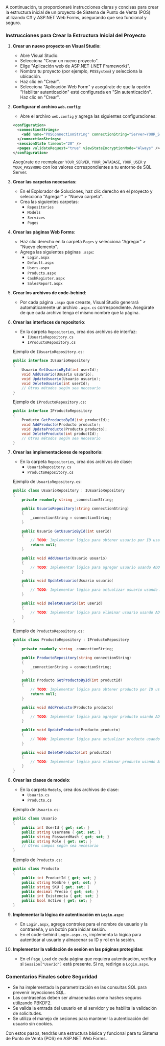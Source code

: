 A continuación, te proporcionaré instrucciones claras y concisas para crear la estructura inicial de un proyecto de Sistema de Punto de Venta (POS) utilizando C# y ASP.NET Web Forms, asegurando que sea funcional y seguro. 

### Instrucciones para Crear la Estructura Inicial del Proyecto

1. **Crear un nuevo proyecto en Visual Studio**:
   - Abre Visual Studio.
   - Selecciona "Crear un nuevo proyecto".
   - Elige "Aplicación web de ASP.NET (.NET Framework)".
   - Nombra tu proyecto (por ejemplo, `POSSystem`) y selecciona la ubicación.
   - Haz clic en "Crear".
   - Selecciona "Aplicación Web Form" y asegúrate de que la opción "Habilitar autenticación" esté configurada en "Sin autenticación". Haz clic en "Crear".

2. **Configurar el archivo `web.config`**:
   - Abre el archivo `web.config` y agrega las siguientes configuraciones:

   ```xml
   <configuration>
     <connectionStrings>
       <add name="POSConnectionString" connectionString="Server=YOUR_SERVER;Database=YOUR_DATABASE;User Id=YOUR_USER;Password=YOUR_PASSWORD;" providerName="System.Data.SqlClient" />
     </connectionStrings>
     <sessionState timeout="20" />
     <pages validateRequest="true" viewStateEncryptionMode="Always" />
   </configuration>
   ```

   Asegúrate de reemplazar `YOUR_SERVER`, `YOUR_DATABASE`, `YOUR_USER` y `YOUR_PASSWORD` con los valores correspondientes a tu entorno de SQL Server.

3. **Crear las carpetas necesarias**:
   - En el Explorador de Soluciones, haz clic derecho en el proyecto y selecciona "Agregar" > "Nueva carpeta".
   - Crea las siguientes carpetas:
     - `Repositories`
     - `Models`
     - `Services`
     - `Pages`

4. **Crear las páginas Web Forms**:
   - Haz clic derecho en la carpeta `Pages` y selecciona "Agregar" > "Nuevo elemento".
   - Agrega las siguientes páginas `.aspx`:
     - `Login.aspx`
     - `Default.aspx`
     - `Users.aspx`
     - `Products.aspx`
     - `CashRegister.aspx`
     - `SalesReport.aspx`

5. **Crear los archivos de code-behind**:
   - Por cada página `.aspx` que creaste, Visual Studio generará automáticamente un archivo `.aspx.cs` correspondiente. Asegúrate de que cada archivo tenga el mismo nombre que la página.

6. **Crear las interfaces de repositorio**:
   - En la carpeta `Repositories`, crea dos archivos de interfaz:
     - `IUsuarioRepository.cs`
     - `IProductoRepository.cs`

   Ejemplo de `IUsuarioRepository.cs`:

   ```csharp
   public interface IUsuarioRepository
   {
       Usuario GetUsuarioById(int userId);
       void AddUsuario(Usuario usuario);
       void UpdateUsuario(Usuario usuario);
       void DeleteUsuario(int userId);
       // Otros métodos según sea necesario
   }
   ```

   Ejemplo de `IProductoRepository.cs`:

   ```csharp
   public interface IProductoRepository
   {
       Producto GetProductoById(int productId);
       void AddProducto(Producto producto);
       void UpdateProducto(Producto producto);
       void DeleteProducto(int productId);
       // Otros métodos según sea necesario
   }
   ```

7. **Crear las implementaciones de repositorio**:
   - En la carpeta `Repositories`, crea dos archivos de clase:
     - `UsuarioRepository.cs`
     - `ProductoRepository.cs`

   Ejemplo de `UsuarioRepository.cs`:

   ```csharp
   public class UsuarioRepository : IUsuarioRepository
   {
       private readonly string _connectionString;

       public UsuarioRepository(string connectionString)
       {
           _connectionString = connectionString;
       }

       public Usuario GetUsuarioById(int userId)
       {
           // TODO: Implementar lógica para obtener usuario por ID usando ADO.NET
           return null;
       }

       public void AddUsuario(Usuario usuario)
       {
           // TODO: Implementar lógica para agregar usuario usando ADO.NET
       }

       public void UpdateUsuario(Usuario usuario)
       {
           // TODO: Implementar lógica para actualizar usuario usando ADO.NET
       }

       public void DeleteUsuario(int userId)
       {
           // TODO: Implementar lógica para eliminar usuario usando ADO.NET
       }
   }
   ```

   Ejemplo de `ProductoRepository.cs`:

   ```csharp
   public class ProductoRepository : IProductoRepository
   {
       private readonly string _connectionString;

       public ProductoRepository(string connectionString)
       {
           _connectionString = connectionString;
       }

       public Producto GetProductoById(int productId)
       {
           // TODO: Implementar lógica para obtener producto por ID usando ADO.NET
           return null;
       }

       public void AddProducto(Producto producto)
       {
           // TODO: Implementar lógica para agregar producto usando ADO.NET
       }

       public void UpdateProducto(Producto producto)
       {
           // TODO: Implementar lógica para actualizar producto usando ADO.NET
       }

       public void DeleteProducto(int productId)
       {
           // TODO: Implementar lógica para eliminar producto usando ADO.NET
       }
   }
   ```

8. **Crear las clases de modelo**:
   - En la carpeta `Models`, crea dos archivos de clase:
     - `Usuario.cs`
     - `Producto.cs`

   Ejemplo de `Usuario.cs`:

   ```csharp
   public class Usuario
   {
       public int UserId { get; set; }
       public string Username { get; set; }
       public string PasswordHash { get; set; }
       public string Role { get; set; }
       // Otros campos según sea necesario
   }
   ```

   Ejemplo de `Producto.cs`:

   ```csharp
   public class Producto
   {
       public int ProductId { get; set; }
       public string Nombre { get; set; }
       public string SKU { get; set; }
       public decimal Precio { get; set; }
       public int Existencia { get; set; }
       public bool Activo { get; set; }
   }
   ```

9. **Implementar la lógica de autenticación en `Login.aspx`**:
   - En `Login.aspx`, agrega controles para el nombre de usuario y la contraseña, y un botón para iniciar sesión.
   - En el code-behind `Login.aspx.cs`, implementa la lógica para autenticar al usuario y almacenar su ID y rol en la sesión.

10. **Implementar la validación de sesión en las páginas protegidas**:
    - En el `Page_Load` de cada página que requiera autenticación, verifica si `Session["UserId"]` está presente. Si no, redirige a `Login.aspx`.

### Comentarios Finales sobre Seguridad
- Se ha implementado la parametrización en las consultas SQL para prevenir inyecciones SQL.
- Las contraseñas deben ser almacenadas como hashes seguros utilizando PBKDF2.
- Se valida la entrada del usuario en el servidor y se habilita la validación de solicitudes.
- Se utiliza el manejo de sesiones para mantener la autenticación del usuario sin cookies.

Con estos pasos, tendrás una estructura básica y funcional para tu Sistema de Punto de Venta (POS) en ASP.NET Web Forms.